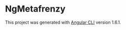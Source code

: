 # NgMetafrenzy

This project was generated with [Angular CLI](https://github.com/angular/angular-cli) version 1.6.1.